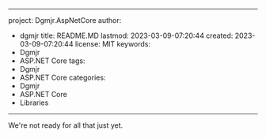 ---

project: Dgmjr.AspNetCore
author:
- dgmjr
title: README.MD
lastmod: 2023-03-09-07:20:44
created: 2023-03-09-07:20:44
license: MIT
keywords: 
- Dgmjr
- ASP.NET Core
tags: 
- Dgmjr
- ASP.NET Core
categories: 
- Dgmjr
- ASP.NET Core
- Libraries
-----------

We're not ready for all that just yet.
